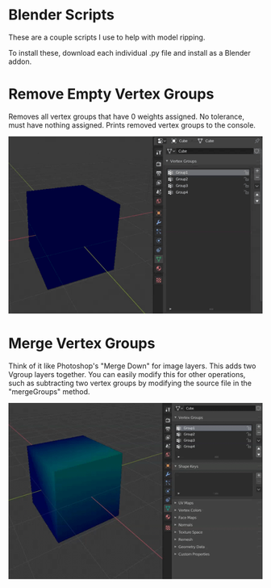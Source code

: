 # Blender Scripts

These are a couple scripts I use to help with model ripping.

To install these, download each individual .py file and install as a Blender addon.

# Remove Empty Vertex Groups

Removes all vertex groups that have 0 weights assigned. No tolerance, must have nothing assigned. Prints removed vertex groups to the console.

![Import Options](images/EmptyVgroupsPreview.gif)

# Merge Vertex Groups

Think of it like Photoshop's "Merge Down" for image layers. This adds two Vgroup layers together. You can easily modify this for other operations, such as subtracting two vertex groups by modifying the source file in the "mergeGroups" method.

![Import Options](images/MergeVgroupsPreview.gif)